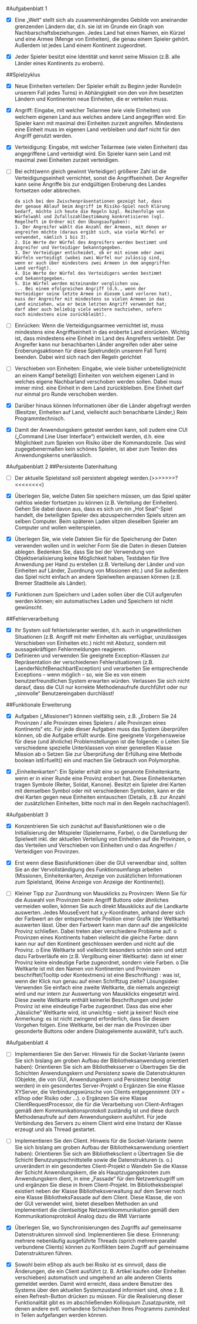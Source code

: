 
#Aufgabenblatt 1
- [x]   Eine „Welt“ stellt sich als zusammenhängendes Gebilde von aneinander grenzenden Ländern dar, d.h. sie ist im Grunde ein Graph von Nachbarschaftsbeziehungen. Jedes Land hat einen Namen, ein Kürzel und eine Armee (Menge von Einheiten), die genau einem Spieler gehört. Außerdem ist jedes Land einem Kontinent zugeordnet.
- [X]   Jeder Spieler besitzt eine Identität und kennt seine Mission (z.B. alle Länder eines Kontinents zu erobern).


##Spielzyklus
- [X] Neue Einheiten verteilen: Der Spieler erhält zu Beginn jeder Runde(in unserem Fall jedes Turns) in Abhängigkeit von
      den von ihm besetzten Ländern und Kontinenten neue Einheiten, die er verteilen muss.

- [x]   Angriff: Eingabe, mit welcher Teilarmee (wie viele Einheiten) von welchem eigenen Land aus welches andere Land angegriffen wird. Ein Spieler kann mit maximal drei Einheiten zurzeit angreifen. Mindestens eine Einheit muss im eigenen Land verbleiben und darf nicht für den Angriff genutzt werden.

- [X]   Verteidigung: Eingabe, mit welcher Teilarmee (wie vielen Einheiten) das angegriffene Land verteidigt wird. Ein Spieler kann sein Land mit maximal zwei Einheiten zurzeit verteidigen.
- [ ]   Bei echt(wenn gleich gewinnt Verteidiger) größerer Zahl ist die Verteidigungseinheit vernichtet, sonst die Angriffseinheit.
        Der Angreifer kann seine Angriffe bis zur endgültigen Eroberung des Landes fortsetzen oder abbrechen.


        da sich bei den Zwischenpräsentationen gezeigt hat, dass
        der genaue Ablauf beim Angriff im Risiko-Spiel noch Klärung
        bedarf, möchte ich heute die Regeln bzgl. Reihenfolge von
        Würfelwahl und Zufallszahlbestimmung konkretisieren (vgl.
        Regelheft im Ordner mit den Übungsaufgaben):
        1. Der Angreifer wählt die Anzahl der Armeen, mit denen er
        angreifen möchte (daraus ergibt sich, wie viele Würfel er
        verwendet, nämlich 1 bis 3).
        2. Die Werte der Würfel des Angreifers werden bestimmt und
        Angreifer und Verteidiger bekanntgegeben.
        3. Der Verteidiger entscheidet, ob er mit einem oder zwei
        Würfeln verteidigt (wobei zwei Würfel nur zulässig sind,
        wenn er auch über mindestens zwei Armeen in dem angegriffen
        Land verfügt).
        4. Die Werte der Würfel des Verteidigers werden bestimmt
        und bekanntgegeben.
        5. Die Würfel werden miteinander verglichen usw.
        ... Bei einem efolgreichen Angriff (d.h., wenn der
        Verteidiger seine letzte Armee in diesem Land verloren hat),
        muss der Angreifer mit mindestens so vielen Armeen in das
        Land einziehen, wie er beim letzten Angriff verwendet hat;
        darf aber auch beliebig viele weitere nachziehen, sofern
        noch mindestens eine zurückbleibt).


- [ ]   Einrücken: Wenn die Verteidigungsarmee vernichtet ist, muss mindestens eine Angriffseinheit in das eroberte Land einrücken. Wichtig ist, dass mindestens eine Einheit im Land des Angreifers verbleibt.
        Der Angreifer kann nur benachbarten Länder angreifen oder aber seine Eroberungsaktionen für diese Spielrunde(in unserem Fall Turn) beenden.
        Dabei wird sich nach den Regeln gerichtet
- [ ]   Verschieben von Einheiten: Eingabe, wie viele bisher unbeteiligte(nicht an einem Kampf beteiligt)  Einheiten von welchem eigenen Land in welches eigene Nachbarland verschoben werden sollen. Dabei muss immer mind. eine Einheit in dem Land zurückbleiben. Eine Einheit darf nur einmal pro Runde verschoben werden.
- [X]   Darüber hinaus können Informationen über die Länder abgefragt werden (Besitzer, Einheiten auf Land, vielleicht auch benachbarte Länder,) Rein Programmtechnisch.

- [X]   Damit der Anwendungskern getestet werden kann, soll zudem eine CUI („Command Line User Interface“) entwickelt werden, d.h. eine Möglichkeit zum Spielen von Risiko über die Kommandozeile. Das wird zugegebenermaßen kein schönes Spielen, ist aber zum Testen des Anwendungskerns unerlässlich.


#Aufgabenblatt 2
##Persistente Datenhaltung
- [ ]   Der aktuelle Spielstand soll persistent abgelegt werden.(>>>>>>>?<<<<<<<<)
- [X]   Überlegen Sie, welche Daten Sie speichern müssen, um das Spiel später nahtlos wieder fortsetzen zu können (z.B. Verteilung der Einheiten). Gehen Sie dabei davon aus, dass es sich um ein „Hot Seat“-Spiel handelt, die beteiligten Spieler des abzuspeichernden Spiels sitzen am selben Computer. Beim späteren Laden sitzen dieselben Spieler am Computer und wollen weiterspielen.
- [X]   Überlegen Sie, wie viele Dateien Sie für die Speicherung der Daten verwenden wollen und in welcher Form Sie die Daten in diesen Dateien ablegen.
        Bedenken Sie, dass Sie bei der Verwendung von Objektserialisierung keine Möglichkeit haben, Testdaten für Ihre Anwendung per Hand zu erstellen (z.B. Verteilung der Länder und von Einheiten auf Länder, Zuordnung von Missionen etc.) und Sie außerdem das Spiel nicht einfach an andere Spielwelten anpassen können (z.B. Bremer Stadtteile als Länder).
- [X]   Funktionen zum Speichern und Laden sollen über die CUI aufgerufen werden können; ein automatisches Laden und Speichern ist nicht gewünscht.


##Fehlerverarbeitung
- [X]   Ihr System soll fehlertoleranter werden, d.h. auch in ungewöhnlichen Situationen (z.B. Angriff mit mehr Einheiten als verfügbar, unzulässiges Verschieben von Einheiten etc.) nicht mit Absturz, sondern mit aussagekräftigen Fehlermeldungen reagieren.
- [X]   Definieren und verwenden Sie geeignete Exception-Klassen zur Repräsentation der verschiedenen Fehlersituationen (z.B. LaenderNichtBenachbartException) und verarbeiten Sie entsprechende Exceptions – wenn möglich – so, wie Sie es von einem benutzerfreundlichen System erwarten würden. Verlassen Sie sich nicht darauf, dass die CUI nur korrekte Methodenaufrufe durchführt oder nur „sinnvolle“ Benutzereingaben durchlässt!

##Funktionale Erweiterung
- [X]   Aufgaben („Missionen“) können vielfältig sein, z.B. „Erobern Sie 24 Provinzen / alle Provinzen eines Spielers / alle Provinzen eines Kontinents“ etc. Für jede dieser Aufgaben muss das System überprüfen können, ob die Aufgabe erfüllt wurde.
        Eine geeignete Vorgehensweise für diese (und ähnliche) Problemstellungen ist die folgende:
        o Leiten Sie verschiedene spezielle Unterklassen von einer generellen Klasse Mission ab
        o Setzen Sie zur Überprüfung der Erfüllung eine Methode boolean istErfuellt() ein und machen Sie Gebrauch von Polymorphie.
- [X]   „Einheitenkarten“: Ein Spieler erhält eine so genannte Einheitenkarte, wenn er in einer Runde eine Provinz erobert hat. Diese Einheitenkarten tragen Symbole (Reiter, Soldat, Kanone). Besitzt ein Spieler drei Karten mit demselben Symbol oder mit verschiedenen Symbolen, kann er die drei Karten gegen neue Einheiten eintauschen (Details, z.B. zur Anzahl der zusätzlichen Einheiten, bitte noch mal in den Regeln nachschlagen!).



#Aufgabenblatt 3

- [X]   Konzentrieren Sie sich zunächst auf Basisfunktionen wie
         o die Initialisierung der Mitspieler (Spielername, Farbe),
         o die Darstellung der Spielwelt inkl. der aktuellen Verteilung von Einheiten auf die
         Provinzen,
         o das Verteilen und Verschieben von Einheiten und o das Angreifen / Verteidigen von Provinzen.

- [X]   Erst wenn diese Basisfunktionen über die GUI verwendbar sind, sollten Sie an der Vervollständigung des Funktionsumfangs arbeiten (Missionen, Einheitenkarten, Anzeige von zusätzlichen Informationen zum Spielstand, (Keine Anzeige von Anzeige der Kontinente)).
- [ ]   Kleiner Tipp zur Zuordnung von Mausklicks zu Provinzen: Wenn Sie für die Auswahl von Provinzen beim Angriff Buttons oder ähnliches vermeiden wollen, können Sie auch direkt Mausklicks auf die Landkarte auswerten. Jedes MouseEvent hat x,y-Koordinaten, anhand derer sich der Farbwert an der entsprechende Position einer Grafik (der Weltkarte) auswerten lässt. Über den Farbwert kann man dann auf die angeklickte Provinz schließen. Dabei treten aber verschiedene Probleme auf:
         o Provinzen eines Kontinents haben vielleicht die gleiche Farbe: dann kann nur auf den Kontinent geschlossen werden und nicht auf die Provinz.
         o Eine Weltkarte soll vielleicht besonders schön sein und setzt dazu Farbverläufe ein (z.B. Vergilbung einer Weltkarte): dann ist einer Provinz keine eindeutige Farbe zugeordnet, sondern viele Farben.
         o Die Weltkarte ist mit den Namen von Kontinenten und Provinzen beschriftet(Tooltip oder Kontextmenü ist eine Beschriftung) : was ist, wenn der Klick nun genau auf einen Schriftzug zielte?
         Lösungsidee: Verwenden Sie einfach eine zweite Weltkarte, die niemals angezeigt wird und nur intern zur Auswertung von Mausklicks eingesetzt wird. Diese zweite Weltkarte enthält keinerlei Beschriftungen und jeder Provinz ist eine eindeutige Farbe zugeordnet. Dass das eine eher „hässliche“ Weltkarte wird, ist unwichtig – sieht ja keiner!
         Noch eine Anmerkung: es ist nicht zwingend erforderlich, dass Sie diesem Vorgehen folgen. Eine Weltkarte, bei der man die Provinzen über gesonderte Buttons oder andere Dialogelemente auswählt, tut’s auch.


#Aufgabenblatt 4


- [ ]   Implementieren Sie den Server.
         Hinweis für die Socket-Variante (wenn Sie sich bislang am groben Aufbau der
         Bibliotheksanwendung orientiert haben): Orientieren Sie sich am Bibliotheksserver
         o Übertragen Sie die Schichten Anwendungskern und Persistenz sowie die Datenstrukturen (Objekte, die von GUI, Anwendungskern und Persistenz benötigt werden) in ein gesondertes Server-Projekt
         o Ergänzen Sie eine Klasse XYServer, die Verbindungswünsche von Clients entgegennimmt (XY = eShop oder Risiko oder ...).
         o Ergänzen Sie eine Klasse ClientRequestProcessor, die für die Verarbeitung von Client-Anfragen gemäß dem Kommunikationsprotokoll zuständig ist und diese durch Methodenaufrufe auf dem Anwendungskern ausführt. Für jede Verbindung des Servers zu einem Client wird eine Instanz der Klasse erzeugt und als Thread gestartet.

- [ ]   Implementieren Sie den Client.
         Hinweis für die Socket-Variante (wenn Sie sich bislang am groben Aufbau der
         Bibliotheksanwendung orientiert haben): Orientieren Sie sich am Bibliotheksclient
         o Übertragen Sie die Schicht Benutzungsschnittstelle sowie die Datenstrukturen (s. o.) unverändert in ein gesondertes Client-Projekt
         o Wandeln Sie die Klasse der Schicht Anwendungskern, die als Hauptzugangsknoten zum Anwendungskern dient, in eine „Fassade“ für den Netzwerkzugriff um und ergänzen Sie diese in Ihrem Client-Projekt.
         Im Bibliotheksbeispiel existiert neben der Klasse Bibliotheksverwaltung auf dem Server noch eine Klasse BibliotheksFassade auf dem Client. Diese Klasse, die von der GUI verwendet wird, bietet dieselben Methoden an und implementiert die clientseitige Netzwerkkommunikation gemäß dem Kommunikationsprotokoll
        Analog dazu die RMI Varriante

- [X]   Überlegen Sie, wo Synchronisierungen des Zugriffs auf gemeinsame Datenstrukturen sinnvoll sind. Implementieren Sie diese. Erinnerung: mehrere nebenläufig ausgeführte Threads (sprich mehrere parallel verbundene Clients) können zu Konflikten beim Zugriff auf gemeinsame Datenstrukturen führen.



- [X]   Sowohl beim eShop als auch bei Risiko ist es sinnvoll, dass die Änderungen, die ein Client ausführt (z. B. Artikel kaufen oder Einheiten verschieben) automatisch und umgehend an alle anderen Clients gemeldet werden. Damit wird erreicht, dass andere Benutzer des Systems über den aktuellen Systemzustand informiert sind, ohne z. B. einen Refresh-Button drücken zu müssen.
        Für die Realisierung dieser Funktionalität gibt es im abschließenden Kolloquium Zusatzpunkte, mit denen andere evtl. vorhandene Schwächen Ihres Programms zumindest in Teilen aufgefangen werden können.
